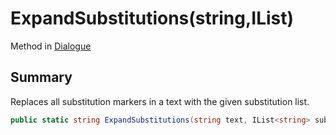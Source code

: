 # ExpandSubstitutions(string,IList<string>)

Method in [Dialogue](/api/csharp/yarn.dialogue.md)

## Summary


Replaces all substitution markers in a text with the given
substitution list.


```csharp
public static string ExpandSubstitutions(string text, IList<string> substitutions)
```

